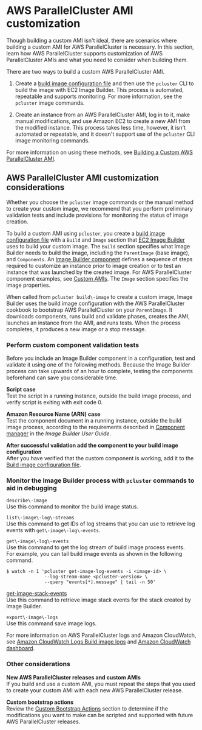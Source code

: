 # AWS ParallelCluster AMI customization<a name="custom-ami-v3"></a>

Though building a custom AMI isn't ideal, there are scenarios where building a custom AMI for AWS ParallelCluster is necessary\. In this section, learn how AWS ParallelCluster supports customization of AWS ParallelCluster AMIs and what you need to consider when building them\.

There are two ways to build a custom AWS ParallelCluster AMI\.

1. Create a [build image configuration file](image-builder-configuration-file-v3.md) and then use the `pcluster` CLI to build the image with EC2 Image Builder\. This process is automated, repeatable and supports monitoring\. For more information, see the `pcluster` image commands\.

1. Create an instance from an AWS ParallelCluster AMI, log in to it, make manual modifications, and use Amazon EC2 to create a new AMI from the modified instance\. This process takes less time, however, it isn't automated or repeatable, and it doesn't support use of the `pcluster` CLI image monitoring commands\.

For more information on using these methods, see [Building a Custom AWS ParallelCluster AMI](building-custom-ami-v3.md)\.

## AWS ParallelCluster AMI customization considerations<a name="custom-ami-considerations-v3"></a>

Whether you choose the `pcluster` image commands or the manual method to create your custom image, we recommend that you perform preliminary validation tests and include provisions for monitoring the status of image creation\.

To build a custom AMI using `pcluster`, you create a [build image configuration file](image-builder-configuration-file-v3.md) with a `Build` and `Image` section that [EC2 Image Builder](https://docs.aws.amazon.com/imagebuilder/latest/userguide/what-is-image-builder.html) uses to build your custom image\. The `Build` section specifies what Image Builder needs to build the image, including the `ParentImage` \(base image\), and `Components`\. An [Image Builder component](https://docs.aws.amazon.com/imagebuilder/latest/userguide/toe-component-manager.html) defines a sequence of steps required to customize an instance prior to image creation or to test an instance that was launched by the created image\. For AWS ParallelCluster component examples, see [Custom AMIs](https://catalog.prod.workshops.aws/workshops/e2f40d13-8082-4718-909b-6cdc3155ae41/examples/custom-ami)\. The `Image` section specifies the image properties\.

When called from `pcluster build\-image` to create a custom image, Image Builder uses the build image configuration with the AWS ParallelCluster cookbook to bootstrap AWS ParallelCluster on your `ParentImage`\. It downloads components, runs build and validate phases, creates the AMI, launches an instance from the AMI, and runs tests\. When the process completes, it produces a new image or a stop message\.

### Perform custom component validation tests<a name="custom-ami-validation-v3"></a>

Before you include an Image Builder component in a configuration, test and validate it using one of the following methods\. Because the Image Builder process can take upwards of an hour to complete, testing the components beforehand can save you considerable time\.

**Script case**  
Test the script in a running instance, outside the build image process, and verify script is exiting with exit code 0\.

**Amazon Resource Name \(ARN\) case**  
Test the component document in a running instance, outside the build image process, according to the requirements described in [Component manager](https://docs.aws.amazon.com/imagebuilder/latest/userguide/toe-component-manager.html) in the *Image Builder User Guide*\.

**After successful validation add the component to your build image configuration**  
After you have verified that the custom component is working, add it to the [Build image configuration file](image-builder-configuration-file-v3.md)\.

### Monitor the Image Builder process with `pcluster` commands to aid in debugging<a name="custom-ami-monitor-v3"></a>

`describe\-image`  
Use this command to monitor the build image status\.

`list\-image\-log\-streams`  
Use this command to get IDs of log streams that you can use to retrieve log events with `get\-image\-log\-events`\.

`get\-image\-log\-events`  
Use this command to get the log stream of build image process events\.  
For example, you can tail build image events as shown in the following command\.  

```
$ watch -n 1 'pcluster get-image-log-events -i <image-id> \
              --log-stream-name <pcluster-version> \
              --query "events[*].message" | tail -n 50'
```

[get\-image\-stack\-events](pcluster.get-image-stack-events-v3.md)  
Use this command to retrieve image stack events for the stack created by Image Builder\.

`export\-image\-logs`  
Use this command save image logs\.

For more information on AWS ParallelCluster logs and Amazon CloudWatch, see [Amazon CloudWatch Logs Build image logs](cloudwatch-logs-v3.md#cloudwatch-logs-build-images) and [Amazon CloudWatch dashboard](cloudwatch-dashboard-v3.md)\.

### Other considerations<a name="custom-ami-other-v3"></a>

**New AWS ParallelCluster releases and custom AMIs**  
If you build and use a custom AMI, you must repeat the steps that you used to create your custom AMI with each new AWS ParallelCluster release\.

**Custom bootstrap actions**  
Review the [Custom Bootstrap Actions](custom-bootstrap-actions-v3.md) section to determine if the modifications you want to make can be scripted and supported with future AWS ParallelCluster releases\.

